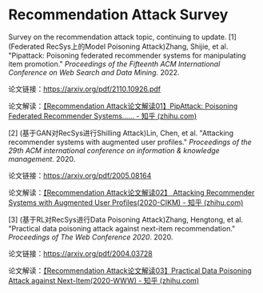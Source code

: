 # Recommendation Attack Survey
Survey on the recommendation attack topic, continuing to update.
[1] (Federated RecSys上的Model Poisoning Attack)Zhang, Shijie, et al. "Pipattack: Poisoning federated recommender systems for manipulating item promotion." *Proceedings of the Fifteenth ACM International Conference on Web Search and Data Mining*. 2022.

论文链接：https://arxiv.org/pdf/2110.10926.pdf

论文解读：[【Recommendation Attack论文解读01】PipAttack: Poisoning Federated Recommender Systems…… - 知乎 (zhihu.com)](https://zhuanlan.zhihu.com/p/559182390)

[2] (基于GAN对RecSys进行Shilling Attack)Lin, Chen, et al. "Attacking recommender systems with augmented user profiles." *Proceedings of the 29th ACM international conference on information & knowledge management*. 2020.

论文链接：https://arxiv.org/pdf/2005.08164

论文解读：[【Recommendation Attack论文解读02】 Attacking Recommender Systems with Augmented User Profiles(2020-CIKM) - 知乎 (zhihu.com)](https://zhuanlan.zhihu.com/p/559609605)

[3] (基于RL对RecSys进行Data Poisoning Attack)Zhang, Hengtong, et al. "Practical data poisoning attack against next-item recommendation." *Proceedings of The Web Conference 2020*. 2020.

论文链接：https://arxiv.org/pdf/2004.03728

论文解读：[【Recommendation Attack论文解读03】Practical Data Poisoning Attack against Next-Item(2020-WWW) - 知乎 (zhihu.com)](https://zhuanlan.zhihu.com/p/559651201)
